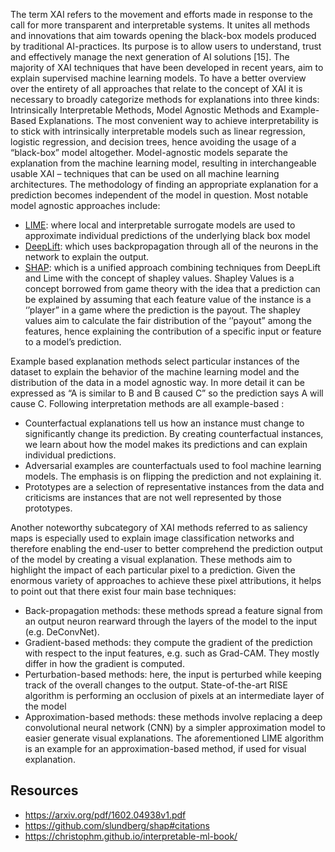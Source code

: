 The term XAI refers to the movement and efforts made in response to the call for more transparent and interpretable systems. It unites all methods and innovations that aim towards opening the black-box models produced by traditional AI-practices. Its purpose is to allow users to understand, trust and effectively manage the next generation of AI solutions [15]. The majority of XAI techniques that have been developed in recent years, aim to explain supervised machine learning models. To have a better overview over the entirety of all approaches that relate to the concept of XAI it is necessary to broadly categorize methods for explanations into three kinds: Intrinsically Interpretable Methods, Model Agnostic Methods and Example-Based Explanations. The most convenient way to achieve interpretability is to stick with intrinsically interpretable models such as linear regression, logistic regression, and decision trees, hence avoiding the usage of a “black-box” model altogether. Model-agnostic models separate the explanation from the machine learning model, resulting in interchangeable usable XAI – techniques that can be used on all machine learning architectures. The methodology of finding an appropriate explanation for a prediction becomes independent of the model in question. Most notable model agnostic approaches include: 
- [LIME](https://arxiv.org/pdf/1602.04938v1.pdf): where local and interpretable surrogate models are used to approximate individual predictions of the underlying black box model 
- [DeepLift](https://arxiv.org/pdf/1704.02685.pdf): which uses backpropagation through all of the neurons in the network to explain the output. 
- [SHAP](https://github.com/slundberg/shap#citations): which is a unified approach combining techniques from DeepLift and Lime with the concept of shapley values. Shapley Values is a concept borrowed from game theory with the idea that a prediction can be explained by assuming that each feature value of the instance is a ‘’player” in a game where the prediction is the payout. The shapley values aim to calculate the fair distribution of the ‘’payout” among the features, hence explaining the contribution of a specific input or feature to a model’s prediction. 

Example based explanation methods select particular instances of the dataset to explain the behavior of the machine learning model and the distribution of the data in a model agnostic way. In more detail it can be expressed as “A is similar to B and B caused C” so the prediction says A will cause C. Following interpretation methods are all example-based : 
- Counterfactual explanations tell us how an instance must change to significantly change its prediction. By creating counterfactual instances, we learn about how the model makes its predictions and can explain individual predictions. 
- Adversarial examples are counterfactuals used to fool machine learning models. The emphasis is on flipping the prediction and not explaining it. 
- Prototypes are a selection of representative instances from the data and criticisms are instances that are not well represented by those prototypes. 

Another noteworthy subcategory of XAI methods referred to as saliency maps is especially used to explain image classification networks and therefore enabling the end-user to better comprehend the prediction output of the model by creating a visual explanation. These methods aim to highlight the impact of each particular pixel to a prediction. Given the enormous variety of approaches to achieve these pixel attributions, it helps to point out that there exist four main base techniques: 
- Back-propagation methods: these methods spread a feature signal from an output neuron rearward through the layers of the model to the input (e.g. DeConvNet). 
- Gradient-based methods: they compute the gradient of the prediction with respect to the input features, e.g. such as Grad-CAM. They mostly differ in how the gradient is computed. 
- Perturbation-based methods: here, the input is perturbed while keeping track of the overall changes to the output. State-of-the-art RISE algorithm is performing an occlusion of pixels at an intermediate layer of the model 
- Approximation-based methods: these methods involve replacing a deep convolutional neural network (CNN) by a simpler approximation model to easier generate visual explanations. The aforementioned LIME algorithm is an example for an approximation-based method, if used for visual explanation.

## Resources

 - https://arxiv.org/pdf/1602.04938v1.pdf
 - https://github.com/slundberg/shap#citations
 - https://christophm.github.io/interpretable-ml-book/
